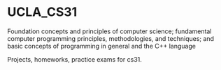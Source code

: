 # UCLA_CS31
Foundation concepts and principles of computer science; fundamental computer programming principles, methodologies, and techniques; and basic concepts of programming in general and the C++ language

Projects, homeworks, practice exams for cs31.
